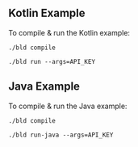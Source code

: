 ## Kotlin Example
To compile & run the Kotlin example:

```console
./bld compile

./bld run --args=API_KEY
```

## Java Example
To compile & run the Java example:

```console
./bld compile

./bld run-java --args=API_KEY
```

